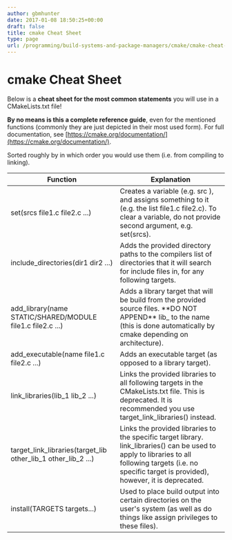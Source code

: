 ```yaml
---
author: gbmhunter
date: 2017-01-08 18:50:25+00:00
draft: false
title: cmake Cheat Sheet
type: page
url: /programming/build-systems-and-package-managers/cmake/cmake-cheat-sheet
---
```


# cmake Cheat Sheet

Below is a **cheat sheet for the most common statements** you will use in a CMakeLists.txt file!

**By no means is this a complete reference guide**, even for the mentioned functions (commonly they are just depicted in their most used form). For full documentation, see [https://cmake.org/documentation/](https://cmake.org/documentation/).

Sorted roughly by in which order you would use them (i.e. from compiling to linking).

<table>
    <thead>
        <tr>
            <th>Function</th>
            <th>Explanation</th>
        </tr>
    </thead>
<tbody >
<tr >
<td >set(srcs file1.c file2.c ...)
</td>

<td >Creates a variable (e.g. src ), and assigns something to it (e.g. the list file1.c file2.c). To clear a variable, do not provide second argument, e.g. set(srcs).
</td>
</tr>
<tr >

<td >include_directories(dir1 dir2 ...)
</td>

<td >Adds the provided directory paths to the compilers list of directories that it will search for include files in, for any following targets.
</td>
</tr>
<tr >

<td >add_library(name STATIC/SHARED/MODULE file1.c file2.c ...)
</td>

<td >Adds a library target that will be build from the provided source files. **DO NOT APPEND** lib_ to the name (this is done automatically by cmake depending on architecture).
</td>
</tr>
<tr >

<td >add_executable(name file1.c file2.c ...)
</td>

<td >Adds an executable target (as opposed to a library target).
</td>
</tr>
<tr >

<td >link_libraries(lib_1 lib_2 ...)
</td>

<td >Links the provided libraries to all following targets in the CMakeLists.txt file. This is deprecated. It is recommended you use target_link_libraries() instead.
</td>
</tr>
<tr >

<td >target_link_libraries(target_lib other_lib_1 other_lib_2 ...)
</td>

<td >Links the provided libraries to the specific target library. link_libraries() can be used to apply to libraries to all following targets (i.e. no specific target is provided), however, it is deprecated.
</td>
</tr>
<tr >

<td >install(TARGETS targets...)
</td>

<td >Used to place build output into certain directories on the user's system (as well as do things like assign privileges to these files).
</td>
</tr>
</tbody>
</table>
